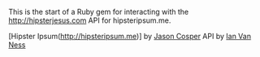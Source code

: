 This is the start of a Ruby gem for interacting with the http://hipsterjesus.com API for hipsteripsum.me.

[Hipster Ipsum(http://hipsteripsum.me)] by [Jason Cosper](http://jasoncosper.com/)
API by [Ian Van Ness](http://ianvanness.com/)